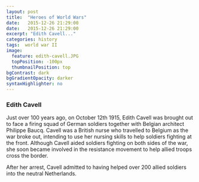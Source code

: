 ```yaml
---
layout: post
title:  "Heroes of World Wars"
date:   2015-12-26 21:29:00
date:   2015-12-26 21:29:00
excerpt: "Edith Cavell..."
categories: history
tags:  world war II
image:
  feature: edith-cavell.JPG
  topPosition: -100px
  thumbnailPosition: top
bgContrast: dark
bgGradientOpacity: darker
syntaxHighlighter: no
---
```


### Edith Cavell

Just over 100 years ago, on October 12th 1915, Edith Cavell was brought out to face a firing squad of German soldiers together with Belgian architect Philippe Baucq. Cavell was a British nurse who travelled to Belgium as the war broke out, intending to use her nursing skills to help soldiers fighting at the front. Although Cavell aided soldiers fighting on both sides of the war, she soon became involved in the resistance movement to help allied troops cross the border.

After her arrest, Cavell admitted to having helped over 200 allied soldiers into the neutral Netherlands.   

<div class="img img--fullContainer img--14xLeading" style="background-image: url(../assets/images/hero/noor-nayat-khan.JPG);"></div>
